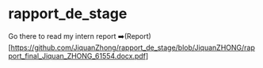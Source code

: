 # rapport_de_stage
Go there to read my intern report ➡️(Report)[https://github.com/JiquanZhong/rapport_de_stage/blob/JiquanZHONG/rapport_final_Jiquan_ZHONG_61554.docx.pdf]
